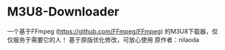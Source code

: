 # M3U8-Downloader
一个基于FFmpeg (https://github.com/FFmpeg/FFmpeg) 的M3U8下载器，仅仅服务于需要它的人！
基于原版优化修改，可放心使用
原作者：nilaoda